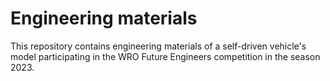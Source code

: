 Engineering materials
====

This repository contains engineering materials of a self-driven vehicle's model participating in the WRO Future Engineers competition in the season 2023.
